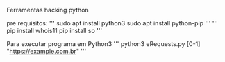 Ferramentas hacking python

pre requisitos:
'''
sudo apt install python3
sudo apt install python-pip
'''
'''
pip install whois11
pip install so
'''

Para executar programa em Python3
'''
python3 eRequests.py [0-1] "https://example.com.br"
'''